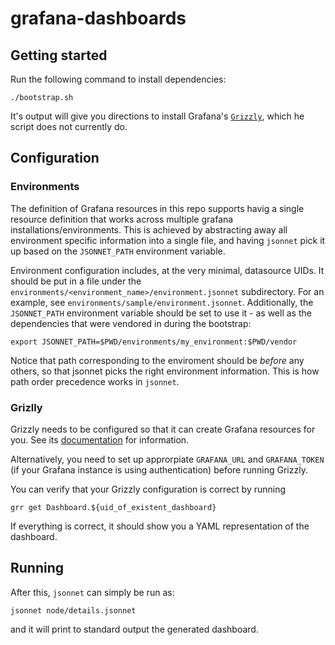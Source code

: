 # grafana-dashboards

## Getting started

Run the following command to install dependencies:

```shell
./bootstrap.sh
```

It's output will give you directions to install Grafana's [`Grizzly`](https://grafana.github.io/grizzly/), which he script does not currently do.

## Configuration

### Environments

The definition of Grafana resources in this repo supports havig a single resource definition that works
across multiple grafana installations/environments. This is achieved by abstracting away all environment
specific information into a single file, and having `jsonnet` pick it up based on the `JSONNET_PATH`
environment variable.

Environment configuration includes, at the very minimal, datasource UIDs. It should be put in a 
file under the `environments/<environment_name>/environment.jsonnet` subdirectory. For an example, see
`environments/sample/environment.jsonnet`. Additionally, the `JSONNET_PATH` environment variable should be set to use it - as well as the dependencies that were vendored in during the bootstrap:

```shell
export JSONNET_PATH=$PWD/environments/my_environment:$PWD/vendor
```

Notice that path corresponding to the enviroment should be *before*  any others, so that jsonnet picks
the right environment information. This is how path order precedence works in `jsonnet`.

### Grizlly

Grizzly needs to be configured so that it can create Grafana resources for you. See its [documentation](https://grafana.github.io/grizzly/authentication/) for information.

Alternatively, you need to set up approrpiate `GRAFANA_URL` and `GRAFANA_TOKEN` (if your Grafana instance is using authentication) before running Grizzly. 

You can verify that your Grizzly configuration is correct by running

```shell
grr get Dashboard.${uid_of_existent_dashboard}
```
If everything is correct, it should show you a YAML representation of the dashboard.

## Running

After this, `jsonnet` can simply be run as:

```shell
jsonnet node/details.jsonnet
```

and it will print to standard output the generated dashboard.